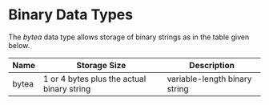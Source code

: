 # Binary Data Types

The *bytea* data type allows storage of binary strings as in the table given below.

| **Name** | **Storage Size** | **Description** |
| --- | --- | --- |
| bytea | 1 or 4 bytes plus the actual binary string | variable-length binary string |